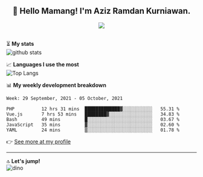 <h2 align="center">👋 Hello Mamang! I'm Aziz Ramdan Kurniawan.</h2>  
<p align="center">
  <img src="https://komarev.com/ghpvc/?username=azizramdan"> <br><br>
</p>
    
⏳ **My stats**  
![github stats](https://github-readme-stats.vercel.app/api?username=azizramdan&show_icons=true&count_private=true&title_color=000&hide_border=true&hide_title=true)  

📈 **Languages I use the most**  
![Top Langs](https://github-readme-stats.vercel.app/api/top-langs/?username=azizramdan&layout=compact&langs_count=6&hide=tsql&hide_border=true&hide_title=true&exclude_repo=Futsal-Go,Futsal-Go-Admin,Sistem-Informasi-Sensus-Harian-Rawat-Inap)  

📊 **My weekly development breakdown**
<!--START_SECTION:waka-->
```text
Week: 29 September, 2021 - 05 October, 2021

PHP          12 hrs 31 mins  █████████████▓░░░░░░░░░░░   55.31 % 
Vue.js       7 hrs 53 mins   ████████▓░░░░░░░░░░░░░░░░   34.83 % 
Bash         49 mins         █░░░░░░░░░░░░░░░░░░░░░░░░   03.67 % 
JavaScript   35 mins         ▓░░░░░░░░░░░░░░░░░░░░░░░░   02.60 % 
YAML         24 mins         ▒░░░░░░░░░░░░░░░░░░░░░░░░   01.78 % 
```
<!--END_SECTION:waka-->
👉 [See more at my profile](https://wakatime.com/@azizramdan)
***
🔝 **Let's jump!**  
![dino](https://raw.githubusercontent.com/azizramdan/azizramdan/master/dino.gif)  
